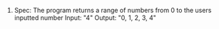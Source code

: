 1. Spec: The program returns a range of numbers from 0 to the users inputted number
Input: "4"
Output: "0, 1, 2, 3, 4"
